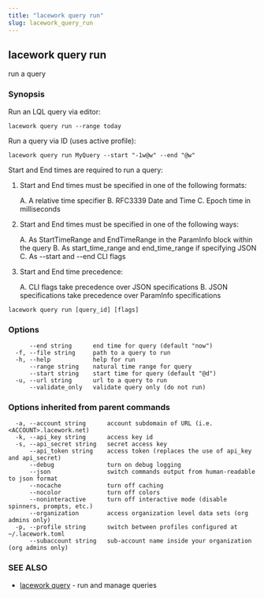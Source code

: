 ```yaml
---
title: "lacework query run"
slug: lacework_query_run
---
```


## lacework query run

run a query

### Synopsis

Run an LQL query via editor:

    lacework query run --range today

Run a query via ID (uses active profile):

    lacework query run MyQuery --start "-1w@w" --end "@w"

Start and End times are required to run a query:

1.  Start and End times must be specified in one of the following formats:

    A. A relative time specifier
    B. RFC3339 Date and Time
    C. Epoch time in milliseconds

2. Start and End times must be specified in one of the following ways:

    A.  As StartTimeRange and EndTimeRange in the ParamInfo block within the query
    B.  As start_time_range and end_time_range if specifying JSON
    C.  As --start and --end CLI flags

3. Start and End time precedence:

    A.  CLI flags take precedence over JSON specifications
    B.  JSON specifications take precedence over ParamInfo specifications

```
lacework query run [query_id] [flags]
```

### Options

```
      --end string      end time for query (default "now")
  -f, --file string     path to a query to run
  -h, --help            help for run
      --range string    natural time range for query
      --start string    start time for query (default "@d")
  -u, --url string      url to a query to run
      --validate_only   validate query only (do not run)
```

### Options inherited from parent commands

```
  -a, --account string      account subdomain of URL (i.e. <ACCOUNT>.lacework.net)
  -k, --api_key string      access key id
  -s, --api_secret string   secret access key
      --api_token string    access token (replaces the use of api_key and api_secret)
      --debug               turn on debug logging
      --json                switch commands output from human-readable to json format
      --nocache             turn off caching
      --nocolor             turn off colors
      --noninteractive      turn off interactive mode (disable spinners, prompts, etc.)
      --organization        access organization level data sets (org admins only)
  -p, --profile string      switch between profiles configured at ~/.lacework.toml
      --subaccount string   sub-account name inside your organization (org admins only)
```

### SEE ALSO

* [lacework query](lacework_query.md)	 - run and manage queries

